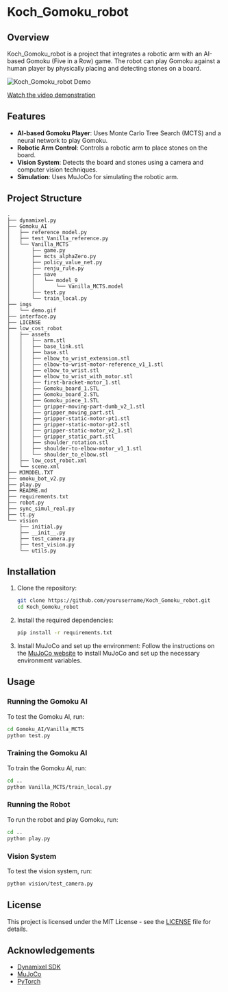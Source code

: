 # Koch_Gomoku_robot

## Overview
Koch_Gomoku_robot is a project that integrates a robotic arm with an AI-based Gomoku (Five in a Row) game. The robot can play Gomoku against a human player by physically placing and detecting stones on a board.

![Koch_Gomoku_robot Demo](imgs/demo.gif)  

[Watch the video demonstration](https://youtu.be/ioerYdkYhFU)  <!-- Add this line to include the YouTube link -->

## Features
- **AI-based Gomoku Player**: Uses Monte Carlo Tree Search (MCTS) and a neural network to play Gomoku.
- **Robotic Arm Control**: Controls a robotic arm to place stones on the board.
- **Vision System**: Detects the board and stones using a camera and computer vision techniques.
- **Simulation**: Uses MuJoCo for simulating the robotic arm.

## Project Structure
```
.
├── dynamixel.py
├── Gomoku_AI
│   ├── reference_model.py
│   ├── test_Vanilla_reference.py
│   └── Vanilla_MCTS
│       ├── game.py
│       ├── mcts_alphaZero.py
│       ├── policy_value_net.py
│       ├── renju_rule.py
│       ├── save
│       │   └── model_9
│       │       └── Vanilla_MCTS.model
│       ├── test.py
│       └── train_local.py
├── imgs
│   └── demo.gif
├── interface.py
├── LICENSE
├── low_cost_robot
│   ├── assets
│   │   ├── arm.stl
│   │   ├── base_link.stl
│   │   ├── base.stl
│   │   ├── elbow_to_wrist_extension.stl
│   │   ├── elbow-to-wrist-motor-reference_v1_1.stl
│   │   ├── elbow_to_wrist.stl
│   │   ├── elbow_to_wrist_with_motor.stl
│   │   ├── first-bracket-motor_1.stl
│   │   ├── Gomoku_board_1.STL
│   │   ├── Gomoku_board_2.STL
│   │   ├── Gomoku_piece_1.STL
│   │   ├── gripper-moving-part-dumb_v2_1.stl
│   │   ├── gripper_moving_part.stl
│   │   ├── gripper-static-motor-pt1.stl
│   │   ├── gripper-static-motor-pt2.stl
│   │   ├── gripper-static-motor_v2_1.stl
│   │   ├── gripper_static_part.stl
│   │   ├── shoulder_rotation.stl
│   │   ├── shoulder-to-elbow-motor_v1_1.stl
│   │   └── shoulder_to_elbow.stl
│   ├── low_cost_robot.xml
│   └── scene.xml
├── MJMODEL.TXT
├── omoku_bot_v2.py
├── play.py
├── README.md
├── requirements.txt
├── robot.py
├── sync_simul_real.py
├── tt.py
└── vision
    ├── initial.py
    ├── __init__.py
    ├── test_camera.py
    ├── test_vision.py
    └── utils.py

```

## Installation
1. Clone the repository:
    ```sh
    git clone https://github.com/yourusername/Koch_Gomoku_robot.git
    cd Koch_Gomoku_robot
    ```

2. Install the required dependencies:
    ```sh
    pip install -r requirements.txt
    ```

3. Install MuJoCo and set up the environment:
    Follow the instructions on the [MuJoCo website](https://mujoco.org/) to install MuJoCo and set up the necessary environment variables.

## Usage
### Running the Gomoku AI
To test the Gomoku AI, run:
```sh
cd Gomoku_AI/Vanilla_MCTS
python test.py
```

### Training the Gomoku AI
To train the Gomoku AI, run:
```sh
cd ..
python Vanilla_MCTS/train_local.py
```

### Running the Robot
To run the robot and play Gomoku, run:
```sh
cd ..
python play.py
```

### Vision System
To test the vision system, run:
```sh
python vision/test_camera.py
```

## License
This project is licensed under the MIT License - see the [LICENSE](LICENSE) file for details.

## Acknowledgements
- [Dynamixel SDK](https://github.com/ROBOTIS-GIT/DynamixelSDK)
- [MuJoCo](https://mujoco.org/)
- [PyTorch](https://pytorch.org/)


